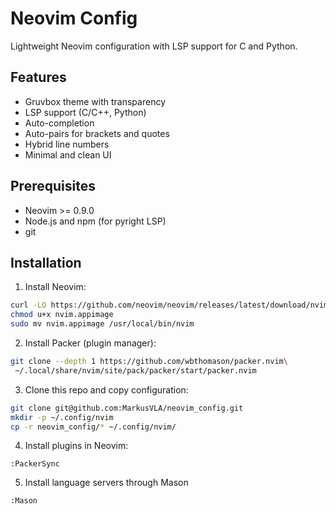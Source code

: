 # Neovim Config

Lightweight Neovim configuration with LSP support for C and Python.

## Features

- Gruvbox theme with transparency
- LSP support (C/C++, Python)
- Auto-completion
- Auto-pairs for brackets and quotes
- Hybrid line numbers
- Minimal and clean UI

## Prerequisites

- Neovim >= 0.9.0
- Node.js and npm (for pyright LSP)
- git

## Installation

1. Install Neovim:
```bash
curl -LO https://github.com/neovim/neovim/releases/latest/download/nvim.appimage
chmod u+x nvim.appimage
sudo mv nvim.appimage /usr/local/bin/nvim
```
2. Install Packer (plugin manager):
```bash
git clone --depth 1 https://github.com/wbthomason/packer.nvim\
 ~/.local/share/nvim/site/pack/packer/start/packer.nvim
```
3. Clone this repo and copy configuration:
```bash
git clone git@github.com:MarkusVLA/neovim_config.git
mkdir -p ~/.config/nvim
cp -r neovim_config/* ~/.config/nvim/
```
4. Install plugins in Neovim:
```
:PackerSync
```
5. Install language servers through Mason
```
:Mason
```

